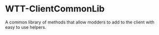 # WTT-ClientCommonLib
A common library of methods that allow modders to add to the client with easy to use helpers.
